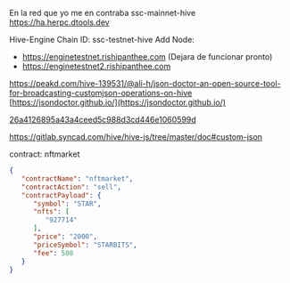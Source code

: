 En la red que yo me en contraba
ssc-mainnet-hive
https://ha.herpc.dtools.dev


Hive-Engine Chain ID: ssc-testnet-hive
Add Node: 
- https://enginetestnet.rishipanthee.com (Dejara de funcionar pronto)
- https://enginetestnet2.rishipanthee.com

https://peakd.com/hive-139531/@ali-h/json-doctor-an-open-source-tool-for-broadcasting-customjson-operations-on-hive
[https://jsondoctor.github.io/](https://jsondoctor.github.io/)

[26a4126895a43a4ceed5c988d3cd446e1060599d](https://hive.ausbit.dev/tx/26a4126895a43a4ceed5c988d3cd446e1060599d)

https://gitlab.syncad.com/hive/hive-js/tree/master/doc#custom-json

contract: nftmarket

```json
{
   "contractName": "nftmarket",
   "contractAction": "sell",
   "contractPayload": {
      "symbol": "STAR",
      "nfts": [
         "927714"
      ],
      "price": "2000",
      "priceSymbol": "STARBITS",
      "fee": 500
   }
}
```